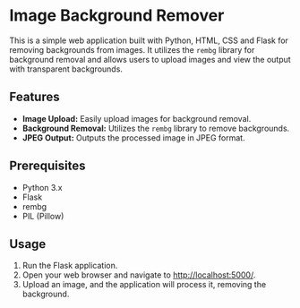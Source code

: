 # Image Background Remover
This is a simple web application built with Python, HTML, CSS and Flask for removing backgrounds from images. 
It utilizes the `rembg` library for background removal and allows users to upload images and view the output with transparent backgrounds.

## Features
- **Image Upload:** Easily upload images for background removal.
- **Background Removal:** Utilizes the `rembg` library to remove backgrounds.
- **JPEG Output:** Outputs the processed image in JPEG format.

## Prerequisites
- Python 3.x
- Flask
- rembg
- PIL (Pillow)

## Usage
1. Run the Flask application.
2. Open your web browser and navigate to [http://localhost:5000/](http://localhost:5000/).
3. Upload an image, and the application will process it, removing the background.

